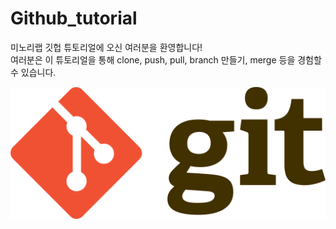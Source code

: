# Github_tutorial  
  
미노리랩 깃헙 튜토리얼에 오신 여러분을 환영합니다!  
여러분은 이 튜토리얼을 통해 clone, push, pull, branch 만들기, merge 등을 경험할 수 있습니다.  

![git](./img/Git.png)
